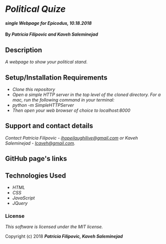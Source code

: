 # _Political Quize_

#### _single Webpage for Epicodus, 10.18.2018_

#### By _**Patricia Filipovic and Kaveh Saleminejad**_

## Description

_A webpage to show your political stand._

## Setup/Installation Requirements

* _Clone this repository_
* _Open a simple HTTP server in the top level of the cloned directory. For a mac, run the following command in your terminal:_   
* _python -m SimpleHTTPServer_
* _Then open your web browser of choice to localhost:8000_

## Support and contact details

_Contact Patricia Filipovic - ihopeilaughilive@gmail.com or Kaveh Saleminejad - lcaveh@gmail.com._

## GitHub page's links

## Technologies Used

* _HTML_
* _CSS_
* _JavaScript_
* _JQuery_

### License

*This software is licensed under the MIT license.*

Copyright (c) 2018 **_Patricia Filipovic, Kaveh Saleminejad_**
